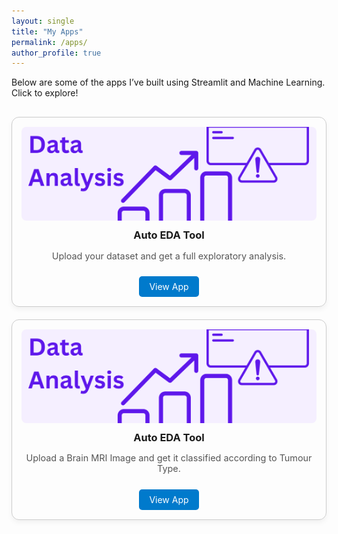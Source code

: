 ```yaml
---
layout: single
title: "My Apps"
permalink: /apps/
author_profile: true
---
```


Below are some of the apps I’ve built using Streamlit and Machine Learning. Click to explore!

<style>
.app-grid {
  display: grid;
  grid-template-columns: repeat(auto-fit, minmax(260px, 1fr));
  gap: 20px;
  margin-top: 30px;
}
.app-card {
  border: 1px solid #ccc;
  border-radius: 12px;
  padding: 15px;
  text-align: center;
  box-shadow: 0 4px 8px rgba(0,0,0,0.05);
  transition: transform 0.2s;
}
.app-card:hover {
  transform: translateY(-5px);
}
.app-card img {
  width: 100%;
  height: 150px;
  object-fit: cover;
  border-radius: 8px;
}
.app-card h3 {
  margin: 10px 0 5px;
}
.app-card p {
  font-size: 0.9rem;
  color: #555;
}
.app-card a {
  display: inline-block;
  margin-top: 10px;
  padding: 8px 16px;
  background: #007ACC;
  color: white;
  border-radius: 5px;
  text-decoration: none;
}
</style>

<div class="app-grid">

  <div class="app-card">
    <img src="/assets/images/eda.png" alt="Auto EDA App">
    <h3>Auto EDA Tool</h3>
    <p>Upload your dataset and get a full exploratory analysis.</p>
    <a href="https://auto-eda-app.streamlit.app/" target="_blank">View App</a>
  </div>

  <div class="app-card">
    <img src="/assets/images/eda.png" alt="Brain MRI Image Classifier">
    <h3>Auto EDA Tool</h3>
    <p>Upload a Brain MRI Image and get it classified according to Tumour Type.</p>
    <a href="https://huggingface.co/spaces/aartikumari16/mri-brain-tumour-image-classifier" target="_blank">View App</a>
  </div>


</div>
